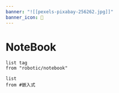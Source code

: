 ```yaml
---
banner: "![[pexels-pixabay-256262.jpg]]"
banner_icon: 🤖
---
```


# NoteBook
```dataview
list tag
from "robotic/notebook"
```

```dataview
list
from #嵌入式 
```